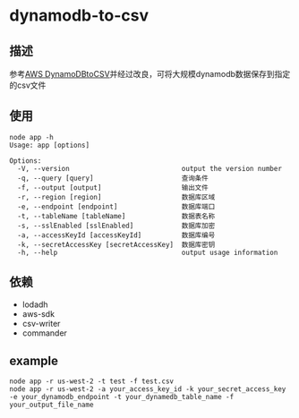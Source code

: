 # dynamodb-to-csv

## 描述
 参考[AWS DynamoDBtoCSV](https://github.com/edasque/DynamoDBtoCSV)并经过改良，可将大规模dynamodb数据保存到指定的csv文件

## 使用

```shell
node app -h
Usage: app [options]

Options:
  -V, --version                            output the version number
  -q, --query [query]                      查询条件
  -f, --output [output]                    输出文件
  -r, --region [region]                    数据库区域
  -e, --endpoint [endpoint]                数据库端口
  -t, --tableName [tableName]              数据表名称
  -s, --sslEnabled [sslEnabled]            数据库加密
  -a, --accessKeyId [accessKeyId]          数据库编号
  -k, --secretAccessKey [secretAccessKey]  数据库密钥
  -h, --help                               output usage information
```

## 依赖
- lodadh
- aws-sdk
- csv-writer
- commander

## example
``` shell
node app -r us-west-2 -t test -f test.csv
node app -r us-west-2 -a your_access_key_id -k your_secret_access_key -e your_dynamodb_endpoint -t your_dynamedb_table_name -f your_output_file_name
```


